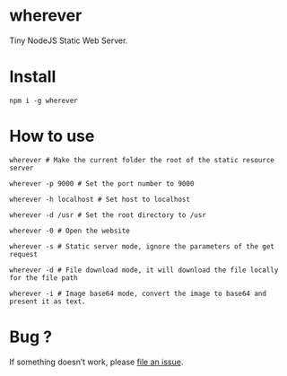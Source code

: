 # wherever

Tiny NodeJS Static Web Server.

# Install

```
npm i -g wherever
```

# How to use

```
wherever # Make the current folder the root of the static resource server

wherever -p 9000 # Set the port number to 9000

wherever -h localhost # Set host to localhost

wherever -d /usr # Set the root directory to /usr

wherever -0 # Open the website

wherever -s # Static server mode, ignore the parameters of the get request

wherever -d # File download mode, it will download the file locally for the file path

wherever -i # Image base64 mode, convert the image to base64 and present it as text.
```

# Bug ?

If something doesn’t work, please [file an issue](https://github.com/Coyeah/wherever/issues).
